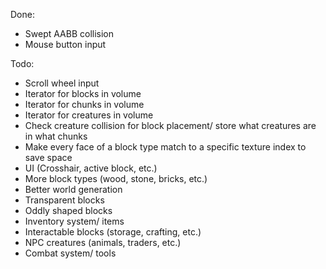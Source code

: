 Done:
* Swept AABB collision
* Mouse button input

Todo:
* Scroll wheel input
* Iterator for blocks in volume
* Iterator for chunks in volume
* Iterator for creatures in volume
* Check creature collision for block placement/ store what creatures are in what chunks
* Make every face of a block type match to a specific texture index to save space
* UI (Crosshair, active block, etc.)
* More block types (wood, stone, bricks, etc.)
* Better world generation
* Transparent blocks
* Oddly shaped blocks
* Inventory system/ items
* Interactable blocks (storage, crafting, etc.)
* NPC creatures (animals, traders, etc.)
* Combat system/ tools
